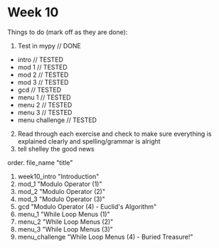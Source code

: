 # Week 10

Things to do (mark off as they are done):

1. Test in mypy // DONE
 - intro // TESTED
 - mod 1 // TESTED
 - mod 2 // TESTED
 - mod 3 // TESTED
 - gcd // TESTED
 - menu 1 // TESTED
 - menu 2 // TESTED
 - menu 3 // TESTED
 - menu challenge // TESTED
2. Read through each exercise and check to make sure everything is explained clearly and spelling/grammar is alright
3. tell shelley the good news
 



order. file_name "title"

1. week10_intro "Introduction"
2. mod_1 "Modulo Operator (1)"
3. mod_2 "Modulo Operator (2)"
4. mod_3 "Modulo Operator (3)"
5. gcd "Modulo Operator (4) - Euclid's Algorithm"
6. menu_1 "While Loop Menus (1)"
7. menu_2 "While Loop Menus (2)"
8. menu_3 "While Loop Menus (3)"
9. menu_challenge "While Loop Menus (4) - Buried Treasure!"
